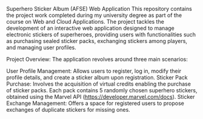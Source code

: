 Superhero Sticker Album (AFSE) Web Application
This repository contains the project work completed during my university degree as part of the course on Web and Cloud Applications. The project tackles the development of an interactive web application designed to manage electronic stickers of superheroes, providing users with functionalities such as purchasing sealed sticker packs, exchanging stickers among players, and managing user profiles.

Project Overview:
The application revolves around three main scenarios:

User Profile Management:
Allows users to register, log in, modify their profile details, and create a sticker album upon registration.
Sticker Pack Purchase:
Involves the acquisition of virtual credits enabling the purchase of sticker packs. Each pack contains 5 randomly chosen superhero stickers, obtained using the Marvel API (https://developer.marvel.com/docs).
Sticker Exchange Management:
Offers a space for registered users to propose exchanges of duplicate stickers for missing ones.
